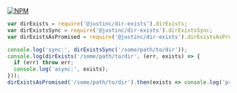 [![NPM](https://nodei.co/npm/@justinc/dir-exists.png?downloads=true)](https://nodei.co/npm/@justinc/dir-exists/)

```js
var dirExists = require('@justinc/dir-exists').dirExists;
var dirExistsSync = require('@justinc/dir-exists').dirExistsSync;
var dirExistsAsPromised = require('@justinc/dir-exists').dirExistsAsPromised;

console.log('sync:', dirExistsSync('/some/path/to/dir'));
console.log(dirExists('/some/path/to/dir', (err, exists) => {
  if (err) throw err;
  console.log('async:', exists);
}));
dirExistsAsPromised('/some/path/to/dir').then(exists => console.log('promise:', exists));
```
